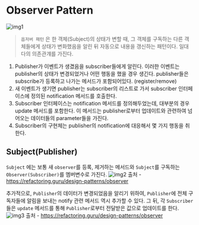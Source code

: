 # Observer Pattern

![img1](https://refactoring.guru/images/patterns/diagrams/observer/structure-2x.png?id=228af9bded4d6ee6daf4)
> `옵저버 패턴` 은 한 객체(Subject)의 상태가 변할 때, 그 객체를 구독하는 다른 객체들에게 상태가 변화했음을 알린 뒤 자동으로 내용을 갱신하는 패턴이다.
> 일대다의 의존관걔를 가진다.

1. Publisher가 이벤트가 생겼음을 subscriber들에게 알린다. 이러한 이벤트는 publisher의 상태가 변경되었거나 어떤 행동을 했을 경우 생긴다.
   publisher들은 subscribe가 등록하고 나가는 메서드가 포함되어있다. (register/remove)
2. 새 이벤트가 생기면 publisher는 subscriber의 리스트로 가서 subscriber 인터페이스에 정의된 notification 메서드를 호출한다.
3. Subscriber 인터페이스는 notification 메서드를 정의해두었는데, 대부분의 경우 update 메서드를 포함한다. 이 메서드는 publisher로부터 업데이트와 관련하여
   넘어오는 데이터들의 parameter들을 가진다.
4. Subscriber의 구현체는 publisher의 notification에 대응해서 몇 가지 행동을 취한다.

## Subject(Publisher)
`Subject` 에는 보통 새 `observer`를 등록, 제거하는 메서드와 `Subject`를 구독하는 `Observer(Subscriber)`를 멤버변수로 가진다.
![img2](https://refactoring.guru/images/patterns/diagrams/observer/solution1-en-2x.png?id=a6bc643488b8fbc8bbb3)
출처 - https://refactoring.guru/design-patterns/observer

추가적으로, `Publisher`의 데이터가 변경되었음을 알리기 위하여, `Publisher`에 전체 구독자들에 알림을 보내는 notify 관련 메서드 역시 추가할 수 있다.
그 뒤, 각 `Subscriber` 들은 `update` 메서드를 통해 `Publisher`로부터 전달받은 값으로 업데이트를 한다.
![img3](https://refactoring.guru/images/patterns/diagrams/observer/solution2-en-2x.png?id=630cfb84753c258aa4e8)
출처 - https://refactoring.guru/design-patterns/observer